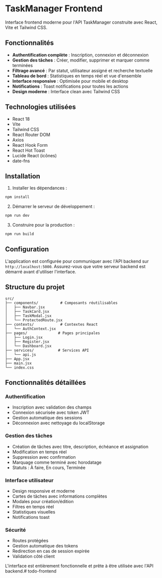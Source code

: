 # TaskManager Frontend

Interface frontend moderne pour l'API TaskManager construite avec React, Vite et Tailwind CSS.

## Fonctionnalités

- **Authentification complète** : Inscription, connexion et déconnexion
- **Gestion des tâches** : Créer, modifier, supprimer et marquer comme terminées
- **Filtrage avancé** : Par statut, utilisateur assigné et recherche textuelle
- **Tableau de bord** : Statistiques en temps réel et vue d'ensemble
- **Interface responsive** : Optimisée pour mobile et desktop
- **Notifications** : Toast notifications pour toutes les actions
- **Design moderne** : Interface clean avec Tailwind CSS

## Technologies utilisées

- React 18
- Vite
- Tailwind CSS
- React Router DOM
- Axios
- React Hook Form
- React Hot Toast
- Lucide React (icônes)
- date-fns

## Installation

1. Installer les dépendances :
```bash
npm install
```

2. Démarrer le serveur de développement :
```bash
npm run dev
```

3. Construire pour la production :
```bash
npm run build
```

## Configuration

L'application est configurée pour communiquer avec l'API backend sur `http://localhost:5000`. Assurez-vous que votre serveur backend est démarré avant d'utiliser l'interface.

## Structure du projet

```
src/
├── components/          # Composants réutilisables
│   ├── Navbar.jsx
│   ├── TaskCard.jsx
│   ├── TaskModal.jsx
│   └── ProtectedRoute.jsx
├── contexts/            # Contextes React
│   └── AuthContext.jsx
├── pages/              # Pages principales
│   ├── Login.jsx
│   ├── Register.jsx
│   └── Dashboard.jsx
├── services/           # Services API
│   └── api.js
├── App.jsx
├── main.jsx
└── index.css
```

## Fonctionnalités détaillées

### Authentification
- Inscription avec validation des champs
- Connexion sécurisée avec token JWT
- Gestion automatique des sessions
- Déconnexion avec nettoyage du localStorage

### Gestion des tâches
- Création de tâches avec titre, description, échéance et assignation
- Modification en temps réel
- Suppression avec confirmation
- Marquage comme terminé avec horodatage
- Statuts : À faire, En cours, Terminée

### Interface utilisateur
- Design responsive et moderne
- Cartes de tâches avec informations complètes
- Modales pour création/édition
- Filtres en temps réel
- Statistiques visuelles
- Notifications toast

### Sécurité
- Routes protégées
- Gestion automatique des tokens
- Redirection en cas de session expirée
- Validation côté client

L'interface est entièrement fonctionnelle et prête à être utilisée avec l'API backend.# todo-frontend